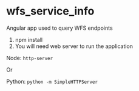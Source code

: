 # wfs_service_info
Angular app used to query WFS endpoints

1. npm install
2. You will need web server to run the application 

Node:
```http-server ```

Or

Python:
```python -m SimpleHTTPServer```
  
